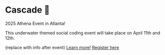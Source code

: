# Cascade 🌊

2025 Athena Event in Atlanta!

This underwater themed social coding event will take place on April 11th and 12th. 

(replace with info after event)
[Learn more!]((https://www.canva.com/design/DAGgD9anCAY/e5fpavQDTwVIwYBhI4DhYA/view?utm_content=DAGgD9anCAY&utm_campaign=designshare&utm_medium=link2&utm_source=uniquelinks&utlId=h909af7f0df))
[Register here](https://airtable.com/appNP3OyOWyiERjCT/shrM78uhbCQXufpTo)
